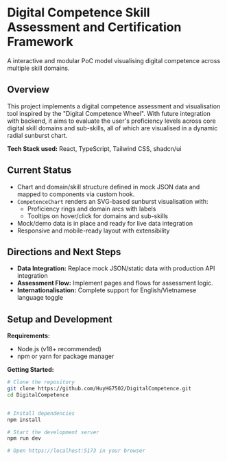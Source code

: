 # Digital Competence Skill Assessment and Certification Framework
A interactive and modular PoC model visualising digital competence across multiple skill domains.

## Overview
This project implements a digital competence assessment and visualisation tool inspired by the "Digital Competence Wheel". With future integration with backend, it aims to evaluate the user's proficiency levels across core digital skill domains and sub-skills, all of which are visualised in a dynamic radial sunburst chart.

**Tech Stack used:** React, TypeScript, Tailwind CSS, shadcn/ui

## Current Status
- Chart and domain/skill structure defined in mock JSON data and mapped to components via custom hook.
- `CompetenceChart` renders an SVG-based sunburst visualisation with:
  - Proficiency rings and domain arcs with labels
  - Tooltips on hover/click for domains and sub-skills
- Mock/demo data is in place and ready for live data integration
- Responsive and mobile-ready layout with extensibility

## Directions and Next Steps
- **Data Integration:** Replace mock JSON/static data with production API integration
- **Assessment Flow:** Implement pages and flows for assessment logic.
- **Internationalisation:** Complete support for English/Vietnamese language toggle

## Setup and Development

**Requirements:**
- Node.js (v18+ recommended)
- npm or yarn for package manager

**Getting Started:**
```bash
# Clone the repository
git clone https://github.com/HuyHG7502/DigitalCompetence.git
cd DigitalCompetence


# Install dependencies
npm install

# Start the development server
npm run dev

# Open https://localhost:5173 in your browser
```